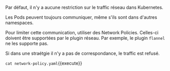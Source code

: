 Par défaut, il n'y a aucune restriction sur le traffic réseau dans Kubernetes.

Les Pods peuvent toujours communiquer, même s'ils sont dans d'autres namespaces.

Pour limiter cette communication, utiliser des Network Policies. Celles-ci doivent être supportées par le plugin réseau. Par exemple, le plugin `flannel` ne les supporte pas.

Si dans une straétgie il n'y a pas de correspondance, le traffic est refusé.

`cat network-policy.yaml`{{execute}}
